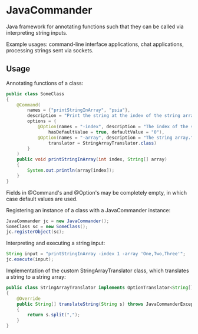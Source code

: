 # JavaCommander

Java framework for annotating functions such that they can be called via interpreting string inputs. 

Example usages: command-line interface applications, chat applications, processing strings sent via sockets.

## Usage

Annotating functions of a class:

```java
public class SomeClass 
{
    @Command(
        names = {"printStringInArray", "psia"}, 
        description = "Print the string at the index of the string array.",
        options = { 
            @Option(names = "-index", description = "The index of the string to print.", 
                hasDefaultValue = true, defaultValue = "0"),
            @Option(names = "-array", description = "The string array.", 
                translator = StringArrayTranslator.class)
        }
    )
    public void printStringInArray(int index, String[] array)
    {
        System.out.println(array[index]);
    }
}
```

Fields in @Command's and @Option's may be completely empty, in which case default values are used.

Registering an instance of a class with a JavaCommander instance:

```java
JavaCommander jc = new JavaCommander();
SomeClass sc = new SomeClass();
jc.registerObject(sc);
```

Interpreting and executing a string input:

```java
String input = "printStringInArray -index 1 -array 'One,Two,Three'";
jc.execute(input);
```

Implementation of the custom StringArrayTranslator class, which translates a string to a string array:

```java
public class StringArrayTranslator implements OptionTranslator<String[]>
{
    @Override
    public String[] translateString(String s) throws JavaCommanderException
    {
        return s.split(",");
    }
}
```
